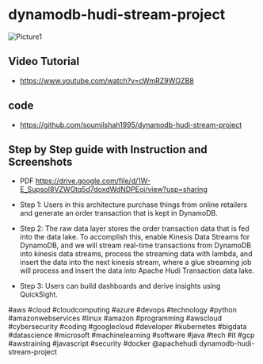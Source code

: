 # dynamodb-hudi-stream-project
![Picture1](https://user-images.githubusercontent.com/39345855/208182950-34a28fda-b59b-4df1-9d0b-b9883d7ce2b1.jpg)

## Video Tutorial 

* https://www.youtube.com/watch?v=cWmRZ9WOZB8

## code 
* https://github.com/soumilshah1995/dynamodb-hudi-stream-project


## Step by Step guide with Instruction and Screenshots 
* PDF https://drive.google.com/file/d/1W-E_SupsoI8VZWGtq5d7doxdWdNDPEoj/view?usp=sharing
 

* Step 1: Users in this architecture purchase things from online retailers and generate an order transaction that is kept in DynamoDB.

* Step 2: The raw data layer stores the order transaction data that is fed into the data lake. To accomplish this, enable Kinesis Data Streams for DynamoDB, and we will stream real-time transactions from DynamoDB into kinesis data streams, process the streaming data with lambda, and insert the data into the next kinesis stream, where a glue streaming job will process and insert the data into Apache Hudi Transaction data lake.  

* Step 3: Users can build dashboards and derive insights using QuickSight.


#aws #cloud #cloudcomputing #azure #devops #technology #python #amazonwebservices #linux #amazon #programming #awscloud #cybersecurity #coding #googlecloud #developer #kubernetes #bigdata #datascience #microsoft #machinelearning #software #java #tech #it #gcp #awstraining #javascript #security #docker  @apachehudi ​
dynamodb-hudi-stream-project
